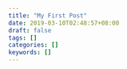 ```yaml
---
title: "My First Post"
date: 2019-03-10T02:48:57+08:00
draft: false
tags: []
categories: []
keywords: []
---
```

